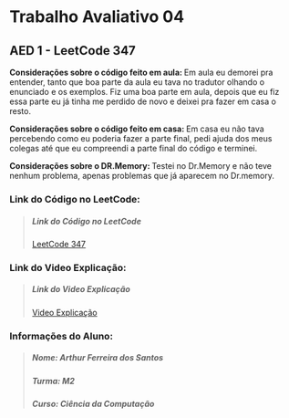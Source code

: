 <h1>Trabalho Avaliativo 04</h1>
<h2>AED 1 - LeetCode 347</h2>

<strong>Considerações sobre o código feito em aula: </strong>Em aula eu demorei pra entender, tanto que boa parte da aula eu tava no tradutor olhando
o enunciado e os exemplos. Fiz uma boa parte em aula, depois que eu fiz essa parte eu já tinha me perdido de novo e deixei pra fazer em casa o resto.

<strong>Considerações sobre o código feito em casa: </strong>Em casa eu não tava percebendo como eu poderia fazer a parte final, pedi ajuda dos meus
colegas até que eu compreendi a parte final do código e terminei.

<strong>Considerações sobre o DR.Memory: </strong>Testei no Dr.Memory e não teve nenhum problema, apenas problemas que já aparecem no Dr.memory. 

<h3>Link do Código no LeetCode: </h3>
<blockquote><h5>Link do Código no LeetCode</h4>
<a href="https://leetcode.com/problems/top-k-frequent-elements/">LeetCode 347</a></blockquote> 

<h3>Link do Video Explicação: </h3>
<blockquote><h5>Link do Video Explicação</h4>
<a href=" https://drive.google.com/file/d/1-IKARg26DpxjP10jb051qNAQf4pRJKOC/view?usp=sharing">Video Explicação</a></blockquote> 

<h3>Informações do Aluno: </h3>
<blockquote><h5>Nome: Arthur Ferreira dos Santos</h4>
<h5>Turma: M2</h4>
<h5>Curso: Ciência da Computação</h4></blockquote>
